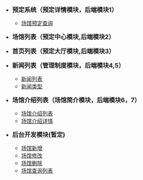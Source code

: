 * <strong><font size="3">预定系统（预定详情模块，后端模块1）</font></strong>
    * [场馆预定查询](/reserve/get.md)

* <strong><font size="3">场馆列表（预定中心模块,后端模块2）</font></strong>

* <strong><font size="3">首页列表（预定大厅模块,后端模块3）</font></strong>


* <strong><font size="3">新闻列表（管理制度模块，后端模块4,5）</font></strong>
    * [新闻列表](/news/get)
    * [新闻类型](/news/get-type)
* <strong><font size="3">场馆介绍列表（场馆简介模块，后端模块6，7）</font></strong>
    * [场馆介绍列表](/gymInfoList)
    * [场馆介绍详情](/gymDetail/get)

* <strong><font size="3">后台开发模块(暂定)</font></strong>
    * [场馆新增](/gymDetail/post)
    * [场馆修改](/gymDetail/put)
    * [场馆删除](/gymDetail/delete)
    * [场馆查询列表](/gym.md)


  
    